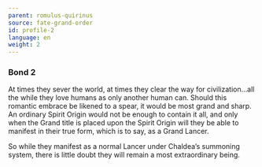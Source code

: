 ```yaml
---
parent: romulus-quirinus
source: fate-grand-order
id: profile-2
language: en
weight: 2
---
```


### Bond 2

At times they sever the world, at times they clear the way for civilization…all the while they love humans as only another human can. Should this romantic embrace be likened to a spear, it would be most grand and sharp. An ordinary Spirit Origin would not be enough to contain it all, and only when the Grand title is placed upon the Spirit Origin will they be able to manifest in their true form, which is to say, as a Grand Lancer.

So while they manifest as a normal Lancer under Chaldea’s summoning system, there is little doubt they will remain a most extraordinary being.
